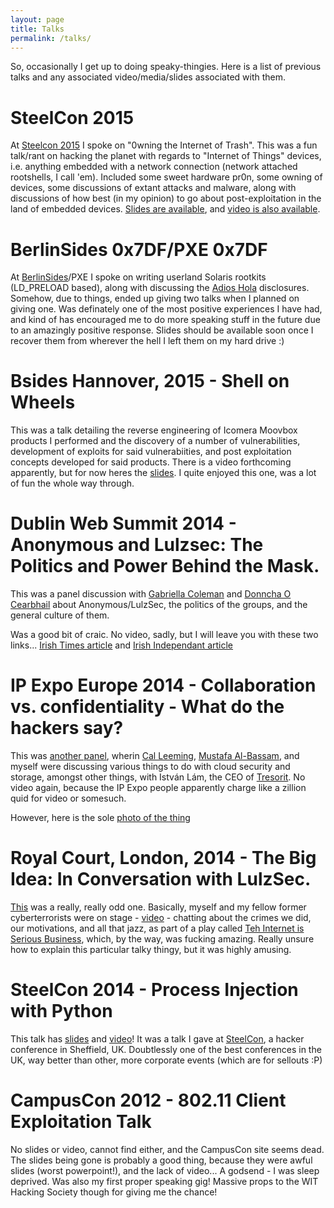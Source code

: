 ```yaml
---
layout: page
title: Talks
permalink: /talks/
---
```


So, occasionally I get up to doing speaky-thingies. Here is a list of previous talks and any associated video/media/slides associated with them.

# SteelCon 2015
At [Steelcon 2015][steelcon] I spoke on "0wning the Internet of Trash". This was a fun talk/rant on hacking the planet with regards to "Internet of Things" devices, i.e. anything embedded with a network connection (network attached rootshells, I call 'em). Included some sweet hardware pr0n, some owning of devices, some discussions of extant attacks and malware, along with discussions of how best (in my opinion) to go about post-exploitation in the land of embedded devices. [Slides are available][steelcon-2015-slides], and [video is also available][steelcon-2015-video].

# BerlinSides 0x7DF/PXE 0x7DF
At [BerlinSides][berlinsides]/PXE I spoke on writing userland Solaris rootkits (LD_PRELOAD based), along with discussing the [Adios Hola][adioshola] disclosures. Somehow, due to things, ended up giving two talks when I planned on giving one. Was definately one of the most positive experiences I have had, and kind of has encouraged me to do more speaking stuff in the future due to an amazingly positive response. Slides should be available soon once I recover them from wherever the hell I left them on my hard drive :)

# Bsides Hannover, 2015 - Shell on Wheels
This was a talk detailing the reverse engineering of Icomera Moovbox products I performed and the discovery of a number of vulnerabilities, development of exploits for said 
vulnerabiities, and post exploitation concepts developed for said products. There is a video forthcoming apparently, but for now heres the [slides][bsideshn-slides]. I quite enjoyed 
this one, was a lot of fun the whole way through. 

# Dublin Web Summit 2014 - Anonymous and Lulzsec: The Politics and Power Behind the Mask.
This was a panel discussion with [Gabriella Coleman][biella] and [Donncha O Cearbhail][donncha] about Anonymous/LulzSec, the politics of the groups, and the general culture of them. 

Was a good bit of craic. No video, sadly, but I will leave you with these two links... [Irish Times article][irishtimes] and [Irish Independant article][independent]

# IP Expo Europe 2014 - Collaboration vs. confidentiality - What do the hackers say?
This was [another panel][lolpanel], wherin [Cal Leeming][sleepycal], [Mustafa Al-Bassam][musalbas], and myself were discussing various things to do with cloud security and storage, amongst other things, with István Lám, the CEO of [Tresorit][tresorit]. No video again, because the IP Expo people apparently charge like a zillion quid for video or somesuch.

However, here is the sole [photo of the thing][lolphoto]

# Royal Court, London, 2014 - The Big Idea: In Conversation with LulzSec.
[This][royalcourt] was a really, really odd one. Basically, myself and my fellow former cyberterrorists were on stage - [video][royalcourtvid] - chatting about the crimes we did, our motivations, and all that jazz, as part of a play called [Teh Internet is Serious Business][tehinternet], which, by the way, was fucking amazing. Really unsure how to explain this particular talky thingy, but it was highly amusing.

# SteelCon 2014 - Process Injection with Python
This talk has [slides][steelconslides] and [video][steelconvid]! It was a talk I gave at [SteelCon][steelcon], a hacker conference in Sheffield, UK. Doubtlessly one of the best conferences in the UK, way better than other, more corporate events (which are for sellouts :P)

# CampusCon 2012 - 802.11 Client Exploitation Talk
No slides or video, cannot find either, and the CampusCon site seems dead. The slides being gone is probably a good thing, because they were awful slides (worst powerpoint!), and the lack of video... A godsend - I was sleep deprived. Was also my first proper speaking gig! Massive props to the WIT Hacking Society though for giving me the chance!


[biella]: https://twitter.com/BiellaColeman
[donncha]: https://twitter.com/DonnchaC
[irishtimes]: http://www.irishtimes.com/blogs/poplife/2014/11/10/web-summit-4-anonymous/
[independent]: http://www.independent.ie/business/technology/web-summit/irish-student-hacker-theres-a-difference-between-trolling-and-being-an-ahole-on-the-internet-30724580.html
[lolpanel]: http://www.ipexpo.co.uk/Seminars/Identity-Data-Centric-Security/Thursday-09-October-2014/Collaboration-vs.-confidentiality-What-do-the-hackers-say
[sleepycal]: https://twitter.com/sleepycal
[musalbas]: https://twitter.com/musalbas
[tresorit]: https://tresorit.com/
[lolphoto]: https://twitter.com/Tresorit/status/520164126740733952
[royalcourt]: http://www.royalcourttheatre.com/whats-on/the-big-idea-teh-internet-is-serious-business
[royalcourtvid]: https://www.youtube.com/watch?v=KpGiLPF5BxQ
[tehinternet]: http://tehinternetisserious.biz/
[steelconslides]: http://www.slideshare.net/infodox/steelcon-2014-process-injection-with-python
[steelconvid]: https://www.youtube.com/watch?v=fOMZR5dl3Qk
[steelcon]: http://www.steelcon.info/
[bsideshn-slides]: http://www.slideshare.net/infodox/bsides-hannover-2015-shell-on-wheels
[berlinsides]: http://berlinsides.org/
[adioshola]: http://adios-hola.org/
[steelcon-2015-slides]: http://www.slideshare.net/infodox/steelcon-2015-0wning-the-internet-of-trash
[steelcon-2015-video]: https://www.youtube.com/watch?v=15ZMWldUIx8
